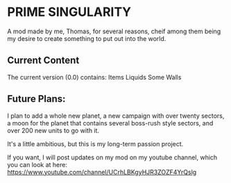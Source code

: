 # PRIME SINGULARITY
A mod made by me, Thomas, for several reasons, cheif among them being my desire to create something to put out into the world.

## Current Content
The current version (0.0) contains:
Items
Liquids
Some Walls

## Future Plans:
I plan to add a whole new planet, a new campaign with over twenty sectors,
a moon for the planet that contains several boss-rush style sectors,
and over 200 new units to go with it.

It's a little ambitious, but this is my long-term passion project.

If you want, I will post updates on my mod on my youtube channel, which you can look at here:
https://www.youtube.com/channel/UCrhLBKgyHJR3ZOZF4YrQslg
